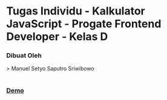 # Tugas Individu - Kalkulator JavaScript - Progate Frontend Developer - Kelas D
 <h3>Dibuat Oleh</h3>
 > Manuel Setyo Saputro Sriwibowo<br>
<br>
<h3><a href="https://manuelsetyo.github.io/Kalkulator/">Demo</a></h3>
